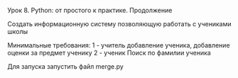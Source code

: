 Урок 8. Python: от простого к практике. Продолжение

Создать информационную систему позволяющую работать с учениками школы

Минимальные требования:
1 - учитель добавление ученика, добавление оценки за предмет ученику
2 - ученик Поиск по фамилии ученика

Для запуска запустить файл merge.py
